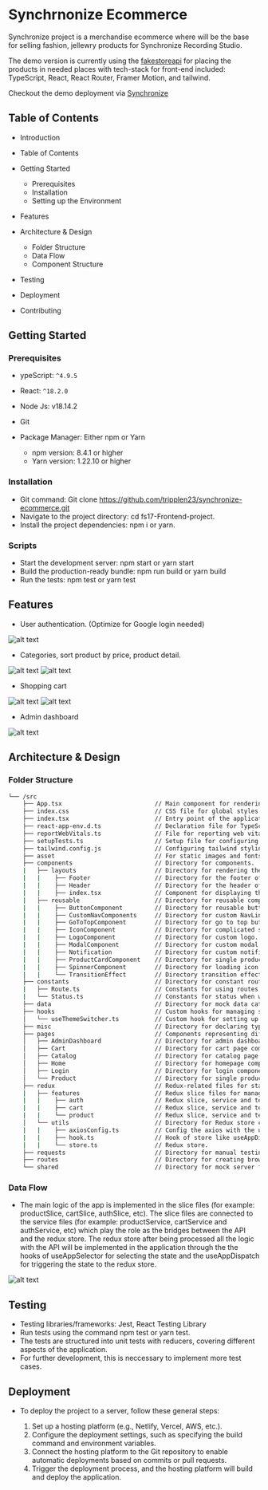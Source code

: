 # Synchrnonize Ecommerce

Synchronize project is a merchandise ecommerce where will be the base for selling fashion, jellewry products for Synchronize Recording Studio.

The demo version is currently using the [fakestoreapi](https://fakestoreapi.com/) for placing the products in needed places with tech-stack for front-end included: TypeScript, React, React Router, Framer Motion, and tailwind.

Checkout the demo deployment via [Synchronize](https://synchronize-ecommerce-fcsi-7z3b0x6xc.vercel.app/)

## Table of Contents

- Introduction
- Table of Contents
- Getting Started

  - Prerequisites
  - Installation
  - Setting up the Environment

- Features
- Architecture & Design

  - Folder Structure
  - Data Flow
  - Component Structure

- Testing
- Deployment
- Contributing

## Getting Started

### Prerequisites

- ypeScript: `^4.9.5`
- React: `^18.2.0`
- Node Js: v18.14.2
- Git
- Package Manager: Either npm or Yarn

  - npm version: 8.4.1 or higher
  - Yarn version: 1.22.10 or higher

### Installation

- Git command: Git clone https://github.com/tripplen23/synchronize-ecommerce.git
- Navigate to the project directory: cd fs17-Frontend-project.
- Install the project dependencies: npm i or yarn.

### Scripts

- Start the development server: npm start or yarn start
- Build the production-ready bundle: npm run build or yarn build
- Run the tests: npm test or yarn test

## Features

- User authentication. (Optimize for Google login needed)

![alt text](./readmeImg/image.png)

- Categories, sort product by price, product detail.

![alt text](./readmeImg/image-1.png)
![alt text](./readmeImg/image-2.png)

- Shopping cart

![alt text](./readmeImg/image-3.png)
![alt text](./readmeImg/image-4.png)

- Admin dashboard

![alt text](./readmeImg/image-5.png)

## Architecture & Design

### Folder Structure

```sh
└── /src
    ├── App.tsx                          // Main component for rendering the application.
    ├── index.css                        // CSS file for global styles.
    ├── index.tsx                        // Entry point of the application.
    ├── react-app-env.d.ts               // Declaration file for TypeScript.
    ├── reportWebVitals.ts               // File for reporting web vitals.
    ├── setupTests.ts                    // Setup file for configuring testing environment.
    ├── tailwind.config.js               // Configuring tailwind styling.
    ├── asset                            // For static images and fonts.
    ├── components                       // Directory for components.
    |   ├── layouts                      // Directory for rendering the layout of the whole website.
    |   |    ├── Footer                  // Directory for the footer of the website.
    |   |    ├── Header                  // Directory for the header of the website included header and cartIcon components.
    |   |    ├── index.tsx               // Component for displaying the whole layout of website.
    |   ├── reusable                     // Directory for reusable components.
    |   |    ├── ButtonComponent         // Directory for reusable button.
    |   |    ├── CustomNavComponents     // Directory for custom NavLink/button for header.
    |   |    ├── GoToTopComponent        // Directory for go to top button component.
    |   |    ├── IconComponent           // Directory for complicated svg icons.
    |   |    ├── LogoComponent           // Directory for custom logo.
    |   |    ├── ModalComponent          // Directory for custom modal for shopping cart or CRUD products.
    |   |    ├── Notification            // Directory for custom notification - still in progress.
    |   |    ├── ProductCardComponent    // Directory for single product card component
    |   |    ├── SpinnerComponent        // Directory for loading icon effect.
    |   |    └── TransitionEffect        // Directory transition effect when changing route/page.
    ├── constants                        // Directory for constant route and status.
    |   ├── Route.ts                     // Constants for using routes of the project.
    |   └── Status.ts                    // Constants for status when working with redux.
    ├── data                             // Directory for mock data cateGory data and images for homepage data.
    ├── hooks                            // Custom hooks for managing state and logic.
    │   └── useThemeSwitcher.ts          // Custom hook for setting up dark mode theme switcher.
    ├── misc                             // Directory for declaring types of data in project.
    ├── pages                            // Components representing different pages of the application.
    │   ├── AdminDashboard               // Directory for admin dashboard page component.
    │   ├── Cart                         // Directory for cart page component and modal cart component.
    │   ├── Catalog                      // Directory for catalog page.
    │   ├── Home                         // Directory for homepage component.
    │   ├── Login                        // Directory for login component.
    │   └── Product                      // Directory for single product details component.
    ├── redux                            // Redux-related files for state management.
    |   ├── features                     // Redux slice files for managing specific parts of the state.
    |   |    ├── auth                    // Redux slice, service and test for managing authentication state.
    |   |    ├── cart                    // Redux slice, service and test for managing the cart state.
    |   |    └── product                 // Redux slice, service and test for managing the product state.
    │   └── utils                        // Directory for Redux store configurations.
    |   |    ├── axiosConfig.ts          // Config the axios with the used API
    |   |    ├── hook.ts                 // Hook of store like useAppDispatch, useAppSelector
    |   |    └── store.ts                // Redux store.
    ├── requests                         // Directory for manual testing with API.
    ├── routes                           // Directory for creating browser router for the whole app.
    └── shared                           // Directory for mock server for testing purpose.
```

### Data Flow

- The main logic of the app is implemented in the slice files (for example: productSlice, cartSlice, authSlice, etc). The slice files are connected to the service files (for example: productService, cartService and authService, etc) which play the role as the bridges between the API and the redux store. The redux store after being processed all the logic with the API will be implemented in the application through the the hooks of useAppSelector for selecting the state and the useAppDispatch for triggering the state to the redux store.

![alt text](./readmeImg/image-6.png)

## Testing

- Testing libraries/frameworks: Jest, React Testing Library
- Run tests using the command npm test or yarn test.
- The tests are structured into unit tests with reducers, covering different aspects of the application.
- For further development, this is neccessary to implement more test cases.

## Deployment

- To deploy the project to a server, follow these general steps:

  1.  Set up a hosting platform (e.g., Netlify, Vercel, AWS, etc.).
  2.  Configure the deployment settings, such as specifying the build command and environment variables.
  3.  Connect the hosting platform to the Git repository to enable automatic deployments based on commits or pull requests.
  4.  Trigger the deployment process, and the hosting platform will build and deploy the application.
